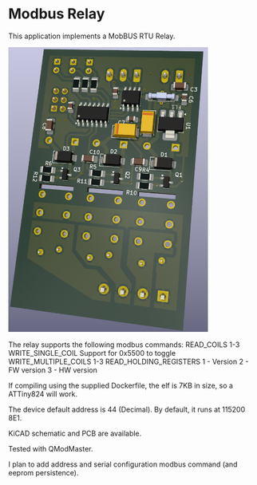# Modbus Relay #

This application implements a MobBUS RTU Relay.

<img src="https://github.com/adarwoo/modbus_relay/blob/main/hw/back.png" alt="Alt Text" width="400">

The relay supports the following modbus commands:
READ_COILS 1-3
WRITE_SINGLE_COIL Support for 0x5500 to toggle
WRITE_MULTIPLE_COILS 1-3
READ_HOLDING_REGISTERS
  1 - Version
  2 - FW version
  3 - HW version

If compiling using the supplied Dockerfile, the elf is 7KB in size, so a ATTiny824 will work.

The device default address is 44 (Decimal).
By default, it runs at 115200 8E1.

KiCAD schematic and PCB are available.

Tested with QModMaster.

I plan to add address and serial configuration modbus command (and eeprom persistence).
